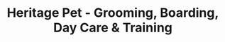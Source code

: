 ---
title: "Heritage Pet - Grooming, Boarding, Day Care & Training"
url: /parker/heritage-pet-grooming-boarding-day-care-und-training/
shop: Tiere
---